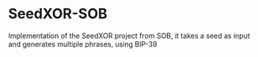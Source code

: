 # SeedXOR-SOB
Implementation of the SeedXOR project from SOB, it takes a seed as input and generates multiple phrases, using BIP-39

